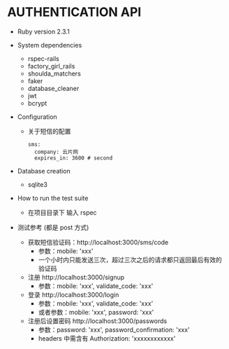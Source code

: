 # AUTHENTICATION API

* Ruby version
  2.3.1

* System dependencies
  * rspec-rails
  * factory_girl_rails
  * shoulda_matchers
  * faker
  * database_cleaner
  * jwt
  * bcrypt

* Configuration
  * 关于短信的配置
    ```
    sms:
      company: 云片网
      expires_in: 3600 # second
    ```  

* Database creation
  * sqlite3

* How to run the test suite
  * 在项目目录下 输入 rspec

* 测试参考
  (都是 post 方式)
  * 获取短信验证码：http://localhost:3000/sms/code
    * 参数：mobile: 'xxx'
    * 一个小时内只能发送三次，超过三次之后的请求都只返回最后有效的验证码
  * 注册 http://localhost:3000/signup
    * 参数：mobile: 'xxx', validate_code: 'xxx'
  * 登录 http://localhost:3000/login
    * 参数：mobile: 'xxx', validate_code: 'xxx'
    * 或者参数：mobile: 'xxx', password: 'xxx'
  * 注册后设置密码 http://localhost:3000/passwords
    * 参数：password: 'xxx', password_confirmation: 'xxx'
    * headers 中需含有 Authorization: 'xxxxxxxxxxxx'
